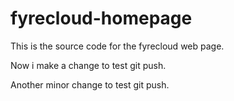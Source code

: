 fyrecloud-homepage
==================

This is the source code for the fyrecloud web page.  

Now i make a change to test git push.

Another minor change to test git push.
